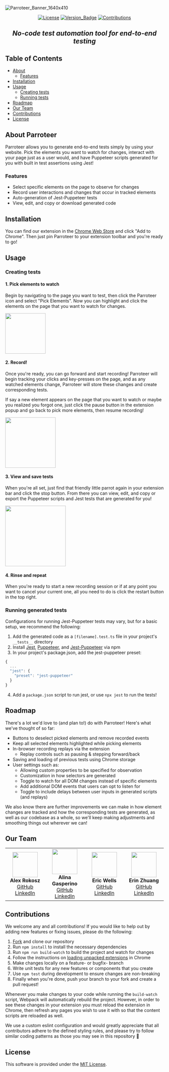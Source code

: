 ![Parroteer_Banner_1640x410](https://user-images.githubusercontent.com/1347847/180268705-d02a2d6a-092c-4835-a3b3-812d1259868a.png)

<div align="center">

[![License](https://img.shields.io/github/license/oslabs-beta/parroteer?color=%2344BED7)](#license)
[![Version_Badge](https://img.shields.io/github/package-json/v/oslabs-beta/parroteer?color=%2344BED7)](#about-parroteer)
[![Contributions](https://img.shields.io/badge/contributions-welcome-brightgreen)](#contributions)
<!-- https://shields.io/category/rating -->

## *No-code test automation tool for end-to-end testing*

</div>

## Table of Contents
- [About](#about-parroteer)
  - [Features](#features)
- [Installation](#installation)
- [Usage](#usage)
  - [Creating tests](#creating-tests)
  - [Running tests](#running-generated-tests)
- [Roadmap](#roadmap)
- [Our Team](#our-team)
- [Contributions](#contributions)
- [License](#license)

<!-- chrome store link -->
## About Parroteer
Parroteer allows you to generate end-to-end tests simply by using your website. Pick the elements you want to watch for changes, interact with your page just as a user would, and have Puppeteer scripts generated for you with built in test assertions using Jest!

### Features
- Select specific elements on the page to observe for changes
- Record user interactions and changes that occur in tracked elements
- Auto-generation of Jest-Puppeteer tests
- View, edit, and copy or download generated code

## Installation
You can find our extension in the [Chrome Web Store](https://chrome.google.com/webstore/detail/parroteer/jhmmibbfaefjjbpgpcjomgabpegnmddj) and click "Add to Chrome". Then just pin Parroteer to your extension toolbar and you're ready to go!

## Usage
### Creating tests

#### 1. Pick elements to watch
Begin by navigating to the page you want to test, then click the Parroteer icon and select "Pick Elements". Now you can highlight and click the elements on the page that you want to watch for changes.

<p float="left">
<img src="https://user-images.githubusercontent.com/1347847/180234922-42166381-ada8-4c95-8cb2-208202a6e939.png" style="height: 8rem;" />
</p>


#### 2. Record!
Once you're ready, you can go forward and start recording! Parroteer will begin tracking your clicks and key-presses on the page, and as any watched elements change, Parroteer will store these changes and create corresponding tests.

If say a new element appears on the page that you want to watch or maybe you realized you forgot one, just click the pause button in the extension popup and go back to pick more elements, then resume recording!

<img src="https://user-images.githubusercontent.com/1347847/180272973-dfb01395-bea7-45d9-a277-421a8c83427a.png" style="height: 10rem;" />

#### 3. View and save tests
When you're all set, just find that friendly little parrot again in your extension bar and click the stop button. From there you can view, edit, and copy or export the Puppeteer scripts and Jest tests that are generated for you!

<img src="https://user-images.githubusercontent.com/1347847/180273117-92fcec6f-90c2-4191-861c-c3026bec0f3a.png" style="height: 12rem;" />

#### 4. Rinse and repeat
When you're ready to start a new recording session or if at any point you want to cancel your current one, all you need to do is click the restart button in the top right.

### Running generated tests
Configurations for running Jest-Puppeteer tests may vary, but for a basic setup, we recommend the following:
1. Add the generated code as a `[filename].test.ts` file in your project's `__tests__` directory
2. Install [Jest](https://github.com/facebook/jest), [Puppeteer](https://github.com/puppeteer/puppeteer), and [Jest-Puppeteer](https://github.com/smooth-code/jest-puppeteer) via npm
3. In your project's package.json, add the jest-puppeteer preset:
```js
{
  ...
  "jest": {
    "preset": "jest-puppeteer"
  }
}
```
4. Add a `package.json` script to run jest, or use `npx jest` to run the tests!

## Roadmap
There's a lot we'd love to (and plan to!) do with Parroteer! Here's what we've thought of so far:
- Buttons to deselect picked elements and remove recorded events
- Keep all selected elements highlighted while picking elements
- In-browser recording replays via the extension
  - Replay controls such as pausing & stepping forward/back
- Saving and loading of previous tests using Chrome storage
- User settings such as:
  - Allowing custom properties to be specified for observation
  - Customization in how selectors are generated
  - Toggle to watch for all DOM changes instead of specific elements
  - Add additional DOM events that users can opt to listen for
  - Toggle to include delays between user inputs in generated scripts (and replays)

We also know there are further improvements we can make in how element changes are tracked and how the corresponding tests are generated, as well as our codebase as a whole, so we'll keep making adjustments and smoothing things out wherever we can!

## Our Team
<table><tbody><tr>
  <td align="center" width="150">
    <img src="https://user-images.githubusercontent.com/1347847/180048247-6ae956ab-da6a-44dd-b43b-2ccb71414b5e.png" style="height: 5rem; width: 5rem;" />
    <br/>
    <strong>Alex Rokosz</strong>
    <br/>
    <a href="https://github.com/alrokosz">GitHub</a>
    <br/>
    <a href="https://www.linkedin.com/in/alexanderrokosz/">LinkedIn</a>
  </td>
  <td align="center" width="150">
    <img src="https://user-images.githubusercontent.com/1347847/180048245-bd80e3ab-fefd-4290-a5b6-6fb11669eafe.png" style="height: 5rem; width: 5rem;" />
    <br/>
    <strong>Alina Gasperino</strong>
    <br/>
    <a href="https://github.com/Alina207">GitHub</a>
    <br/>
    <a href="https://www.linkedin.com/in/alinagasperino/">LinkedIn</a>
  </td>
  <td align="center" width="150">
    <img src="https://user-images.githubusercontent.com/1347847/180048242-9201e19e-1f29-4dda-97cd-59c32e06767b.png" style="height: 5rem; width: 5rem;" />
    <br/>
    <strong>Eric Wells</strong>
    <br/>
    <a href="https://github.com/epiqu1n/">GitHub</a>
    <br/>
    <a href="https://www.linkedin.com/in/ewells2275/">LinkedIn</a>
  </td>
  <td align="center" width="150">
    <img src="https://user-images.githubusercontent.com/1347847/180048249-2384e70d-8a10-4fc9-b12f-bff75a900ab3.png" style="height: 5rem; width: 5rem;" />
    <br/>
    <strong>Erin Zhuang</strong>
    <br/>
    <a href="https://github.com/erinzz">GitHub</a>
    <br/>
    <a href="https://www.linkedin.com/in/erin-zhuang/">LinkedIn</a>
  </td>
</tr></tbody></table>

## Contributions
We welcome any and all contributions! If you would like to help out by adding new features or fixing issues, please do the following:
1. [Fork](https://github.com/oslabs-beta/parroteer/fork) and clone our repository
2. Run `npm install` to install the necessary dependencies
3. Run `npm run build-watch` to build the project and watch for changes
4. Follow the instructions on [loading unpacked extensions](https://developer.chrome.com/docs/extensions/mv3/getstarted/#unpacked) in Chrome
5. Make changes locally on a feature- or bugfix- branch
6. Write unit tests for any new features or components that you create
7. Use `npm test` during development to ensure changes are non-breaking
8. Finally when you're done, push your branch to your fork and create a pull request!

Whenever you make changes to your code while running the `build-watch` script, Webpack will automatically rebuild the project. However, in order to see these changes in your extension you must reload the extension in Chrome, then refresh any pages you wish to use it with so that the content scripts are reloaded as well.

We use a custom eslint configuration and would greatly appreciate that all contributors adhere to the defined styling rules, and please try to follow similar coding patterns as those you may see in this repository 🙂

## License
This software is provided under the [MIT License](LICENSE.md).
